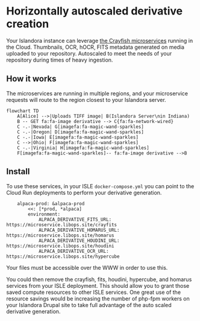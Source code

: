 # Horizontally autoscaled derivative creation

Your Islandora instance can leverage [the Crayfish microservices](https://github.com/islandora/crayfish) running in the Cloud. Thumbnails, OCR, hOCR, FITS metadata generated on media uploaded to your repository. Autoscaled to meet the needs of your repository during times of heavy ingestion.

## How it works

The microservices are running in multiple regions, and your microservice requests will route to the region closest to your Islandora server.

```mermaid
flowchart TD
    A[Alice] -->|Uploads TIFF image| B(Islandora Server\nin Indiana)
    B -- GET fa:fa-image derivative --> C{fa:fa-network-wired}
    C -.-|Nevada| G[imagefa:fa-magic-wand-sparkles]
    C -.-|Oregon| D[imagefa:fa-magic-wand-sparkles]
    C -.-|Iowa| E[imagefa:fa-magic-wand-sparkles]
    C -->|Ohio| F[imagefa:fa-magic-wand-sparkles]
    C -.-|Virginia| H[imagefa:fa-magic-wand-sparkles]
    F[imagefa:fa-magic-wand-sparkles]-- fa:fa-image derivative -->B
```

## Install

To use these services, in your ISLE `docker-compose.yml` you can point to the Cloud Run deployments to perform your derivative generation.

```
    alpaca-prod: &alpaca-prod
        <<: [*prod, *alpaca]
        environment:
            ALPACA_DERIVATIVE_FITS_URL: https://microservice.libops.site/crayfits
            ALPACA_DERIVATIVE_HOMARUS_URL: https://microservice.libops.site/homarus
            ALPACA_DERIVATIVE_HOUDINI_URL: https://microservice.libops.site/houdini
            ALPACA_DERIVATIVE_OCR_URL: https://microservice.libops.site/hypercube
```

Your files must be accessible over the WWW in order to use this.

You could then remove the crayfish, fits, houdini, hypercube, and homarus services from your ISLE deployment. This should allow you to grant those saved compute resources to other ISLE services. One great use of the resource savings would be increasing the number of php-fpm workers on your Islandora Drupal site to take full advantage of the auto scaled derivative generation.
